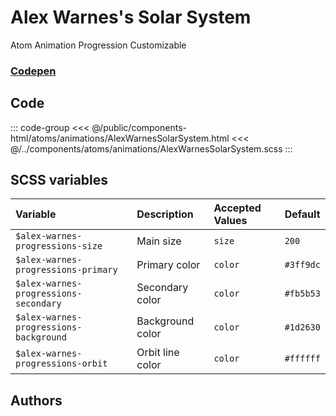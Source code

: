 # Alex Warnes's Solar System
<Badge type="tip">Atom</Badge> <Badge type="info">Animation</Badge> <Badge type="info">Progression</Badge> <Badge type="tip">Customizable</Badge>
### [Codepen](https://codepen.io/AlexWarnes/pen/jXYYKL)

## Code

<div class="dev-section">
    <!--@include: ../../public/components-html/atoms/animations/AlexWarnesSolarSystem.html -->
</div>

::: code-group
<<< @/public/components-html/atoms/animations/AlexWarnesSolarSystem.html
<<< @/../components/atoms/animations/AlexWarnesSolarSystem.scss
:::

## SCSS variables

| Variable                              | Description      | Accepted Values | Default   |
|:--------------------------------------|:-----------------|:----------------|:----------|
| `$alex-warnes-progressions-size`       | Main size        | `size`          | `200`     |
| `$alex-warnes-progressions-primary`    | Primary color    | `color`         | `#3ff9dc` |
| `$alex-warnes-progressions-secondary`  | Secondary color  | `color`         | `#fb5b53` |
| `$alex-warnes-progressions-background` | Background color | `color`         | `#1d2630` |
| `$alex-warnes-progressions-orbit`      | Orbit line color | `color`         | `#ffffff` |


## Authors

<VPTeamMembers size="small" :members="Authors" />

<style lang="scss">
@import "docs/theme.scss";

$alex-warnes-progressions-primary: $primary-color;
$alex-warnes-progressions-secondary: $secondary-color;
$alex-warnes-progressions-background: $background-color;
$alex-warnes-progressions-orbit: guebbit-contrast($alex-warnes-progressions-background);

@import "components/atoms/animations/AlexWarnesSolarSystem.scss";
</style>

<script setup>
import { VPTeamMembers } from 'vitepress/theme';

const Authors = [
  {
    avatar: 'https://placekitten.com/100/100',
    name: 'Alex Warnes',
    title: 'Creator',
    links: [
      { 
        icon: 'github', 
        link: '#'
      },
      { 
        icon: 'slack', 
        link: 'https://alexwarnes.com/'
      },
      { 
        icon: 'slack',
        link: 'https://codepen.io/AlexWarnes'
      },
    ]
  }
];
</script>